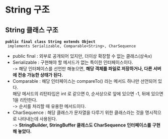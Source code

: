 # String 구조

## String 클래스 구조

<pre class="language-java"><code class="lang-java"><strong>public final class String extends Object 
</strong> implements Serializable, Comparable&#x3C;String>, CharSequence 
</code></pre>

* public final : 외부로 공개되어 있지만, 더이상 확장할 수 없는 클래스(상속x)
* Serializable : 구현해야 할 메서드가 없는 특이한 인터페이스이다. \
  \-> 해당 인터페이스를 선언만 해놓으면, **해당 객체를 파일로 저장하거나, 다른 서버에 전송 가능한 상태가 된다.**
* Comparable : 해당 인터페이스는 compareTo() 라는 메서드 하나만 선언되어 있다.\
  해당 메서드의 리턴타입은 int 로 같으면 0, 순서상으로 앞에 있으면 -1, 뒤에 있으면 1을 리턴한다.\
  \-> 순서를 처리할 때 유용한 메서드이다.&#x20;
* CharSequence : 해당 클래스가 문자열을 다루기 위한 클래스라는 것을 명시적으로 나타내는데 사용된다.\
  \-> **StringBuilder, StringBuffer 클래스도 CharSequence 인터페이스를 구현해 놓았다.**
